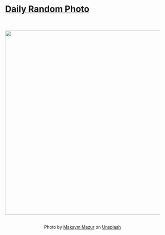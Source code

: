 # [Daily Random Photo](https://www.dailyrandomphoto.com/)

<div align="center">
  <br>
  <br>
  <a href="https://www.dailyrandomphoto.com/p/2024/2024-12-27/"><img src="https://images.unsplash.com/photo-1733051155541-eaf8979ff01b?crop=entropy&cs=tinysrgb&fit=max&fm=jpg&ixid=M3w3NzUwOHwwfDF8cmFuZG9tfHx8fHx8fHx8MTczNTI1OTk4OXw&ixlib=rb-4.0.3&q=80&w=1080" width="600px"></a>
  <br>
  <br>
  <p class="has-text-grey">Photo by <a href="https://unsplash.com/@withmazur?utm_source=Daily%20Random%20Photo&amp;utm_medium=referral" target="_blank" rel="noopener noreferrer">Maksym Mazur</a> on <a href="https://unsplash.com/photos/a-group-of-hot-air-balloons-flying-in-the-sky-kNO-lvgNan8?utm_source=Daily%20Random%20Photo&amp;utm_medium=referral" target="_blank" rel="noopener noreferrer">Unsplash</a></p>
</div>
